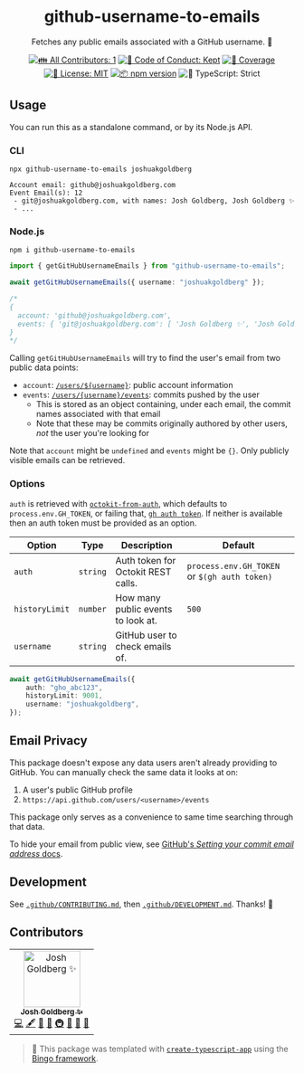 <h1 align="center">github-username-to-emails</h1>

<p align="center">
	Fetches any public emails associated with a GitHub username.
	📧
</p>

<p align="center">
	<!-- prettier-ignore-start -->
	<!-- ALL-CONTRIBUTORS-BADGE:START - Do not remove or modify this section -->
	<a href="#contributors" target="_blank"><img alt="👪 All Contributors: 1" src="https://img.shields.io/badge/%F0%9F%91%AA_all_contributors-1-21bb42.svg" /></a>
<!-- ALL-CONTRIBUTORS-BADGE:END -->
	<!-- prettier-ignore-end -->
	<a href="https://github.com/JoshuaKGoldberg/github-username-to-emails/blob/main/.github/CODE_OF_CONDUCT.md" target="_blank"><img alt="🤝 Code of Conduct: Kept" src="https://img.shields.io/badge/%F0%9F%A4%9D_code_of_conduct-kept-21bb42" /></a>
	<a href="https://codecov.io/gh/JoshuaKGoldberg/github-username-to-emails" target="_blank"><img alt="🧪 Coverage" src="https://img.shields.io/codecov/c/github/JoshuaKGoldberg/github-username-to-emails?label=%F0%9F%A7%AA%20coverage" /></a>
	<a href="https://github.com/JoshuaKGoldberg/github-username-to-emails/blob/main/LICENSE.md" target="_blank"><img alt="📝 License: MIT" src="https://img.shields.io/badge/%F0%9F%93%9D_license-MIT-21bb42.svg" /></a>
	<a href="http://npmjs.com/package/github-username-to-emails" target="_blank"><img alt="📦 npm version" src="https://img.shields.io/npm/v/github-username-to-emails?color=21bb42&label=%F0%9F%93%A6%20npm" /></a>
	<img alt="💪 TypeScript: Strict" src="https://img.shields.io/badge/%F0%9F%92%AA_typescript-strict-21bb42.svg" />
</p>

## Usage

You can run this as a standalone command, or by its Node.js API.

### CLI

```shell
npx github-username-to-emails joshuakgoldberg
```

```plaintext
Account email: github@joshuakgoldberg.com
Event Email(s): 12
 - git@joshuakgoldberg.com, with names: Josh Goldberg, Josh Goldberg ✨
 - ...
```

### Node.js

```shell
npm i github-username-to-emails
```

```ts
import { getGitHubUsernameEmails } from "github-username-to-emails";

await getGitHubUsernameEmails({ username: "joshuakgoldberg" });

/*
{
  account: 'github@joshuakgoldberg.com',
  events: { 'git@joshuakgoldberg.com': [ 'Josh Goldberg ✨', 'Josh Goldberg' ] }
}
*/
```

Calling `getGitHubUsernameEmails` will try to find the user's email from two public data points:

- `account`: [`/users/${username}`](https://docs.github.com/en/rest/users/users?apiVersion=2022-11-28#get-a-user): public account information
- `events`: [`/users/{username}/events`](https://docs.github.com/en/rest/activity/events?apiVersion=2022-11-28#list-public-events-for-a-user): commits pushed by the user
  - This is stored as an object containing, under each email, the commit names associated with that email
  - Note that these may be commits originally authored by other users, _not_ the user you're looking for

Note that `account` might be `undefined` and `events` might be `{}`.
Only publicly visible emails can be retrieved.

### Options

`auth` is retrieved with [`octokit-from-auth`](https://github.com/JoshuaKGoldberg/octokit-from-auth), which defaults to `process.env.GH_TOKEN`, or failing that, [`gh auth token`](https://cli.github.com/manual/gh_auth_token).
If neither is available then an auth token must be provided as an option.

| Option         | Type     | Description                        | Default                                      |
| -------------- | -------- | ---------------------------------- | -------------------------------------------- |
| `auth`         | `string` | Auth token for Octokit REST calls. | `process.env.GH_TOKEN` or `$(gh auth token)` |
| `historyLimit` | `number` | How many public events to look at. | `500`                                        |
| `username`     | `string` | GitHub user to check emails of.    |                                              |

```ts
await getGitHubUsernameEmails({
	auth: "gho_abc123",
	historyLimit: 9001,
	username: "joshuakgoldberg",
});
```

## Email Privacy

This package doesn't expose any data users aren't already providing to GitHub.
You can manually check the same data it looks at on:

1. A user's public GitHub profile
2. `https://api.github.com/users/<username>/events`

This package only serves as a convenience to same time searching through that data.

To hide your email from public view, see [GitHub's _Setting your commit email address_ docs](https://docs.github.com/en/account-and-profile/setting-up-and-managing-your-personal-account-on-github/managing-email-preferences/setting-your-commit-email-address).

## Development

See [`.github/CONTRIBUTING.md`](./.github/CONTRIBUTING.md), then [`.github/DEVELOPMENT.md`](./.github/DEVELOPMENT.md).
Thanks! 📧

## Contributors

<!-- spellchecker: disable -->
<!-- ALL-CONTRIBUTORS-LIST:START - Do not remove or modify this section -->
<!-- prettier-ignore-start -->
<!-- markdownlint-disable -->
<table>
  <tbody>
    <tr>
      <td align="center"><a href="http://www.joshuakgoldberg.com/"><img src="https://avatars.githubusercontent.com/u/3335181?v=4?s=100" width="100px;" alt="Josh Goldberg ✨"/><br /><sub><b>Josh Goldberg ✨</b></sub></a><br /><a href="https://github.com/JoshuaKGoldberg/github-username-to-emails/commits?author=JoshuaKGoldberg" title="Code">💻</a> <a href="#content-JoshuaKGoldberg" title="Content">🖋</a> <a href="https://github.com/JoshuaKGoldberg/github-username-to-emails/commits?author=JoshuaKGoldberg" title="Documentation">📖</a> <a href="#ideas-JoshuaKGoldberg" title="Ideas, Planning, & Feedback">🤔</a> <a href="#infra-JoshuaKGoldberg" title="Infrastructure (Hosting, Build-Tools, etc)">🚇</a> <a href="#maintenance-JoshuaKGoldberg" title="Maintenance">🚧</a> <a href="#projectManagement-JoshuaKGoldberg" title="Project Management">📆</a> <a href="#tool-JoshuaKGoldberg" title="Tools">🔧</a></td>
    </tr>
  </tbody>
</table>

<!-- markdownlint-restore -->
<!-- prettier-ignore-end -->

<!-- ALL-CONTRIBUTORS-LIST:END -->
<!-- spellchecker: enable -->

> 💝 This package was templated with [`create-typescript-app`](https://github.com/JoshuaKGoldberg/create-typescript-app) using the [Bingo framework](https://create.bingo).
